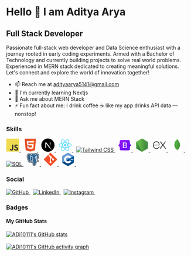 # Hello 👋 I am Aditya Arya

## Full Stack Developer 

Passionate full-stack web developer and Data Science enthusiast with a journey rooted in early coding experiments. Armed with a Bachelor of Technology and currently building projects to solve real world problems. Experienced in MERN stack dedicated to creating meaningful solutions. Let's connect and explore the world of innovation together!

- 📫 Reach me at [adityaarya5141@gmail.com](mailto:shahvandit8@gmail.com)
- 🌱 I'm currently learning Nextjs
- 💬 Ask me about MERN Stack
- ⚡ Fun fact about me: I drink coffee ☕ like my app drinks API data — nonstop!

### Skills

<!-- JavaScript -->
<a href="https://developer.mozilla.org/en-US/docs/Web/JavaScript" target="_blank" rel="noreferrer">
  <picture>
    <img height="36" width="36" src="https://raw.githubusercontent.com/devicons/devicon/master/icons/javascript/javascript-original.svg" alt="JavaScript" />
  </picture>
</a> &nbsp;

<!-- HTML5 -->
<a href="https://developer.mozilla.org/en-US/docs/Web/HTML" target="_blank" rel="noreferrer">
  <picture>
    <img height="36" width="36" src="https://raw.githubusercontent.com/devicons/devicon/master/icons/html5/html5-original.svg" alt="HTML5" />
  </picture>
</a> &nbsp;

<!-- Next.js -->
<a href="https://nextjs.org/docs" target="_blank" rel="noreferrer">
  <picture>
    <img height="36" width="36" src="https://raw.githubusercontent.com/devicons/devicon/master/icons/nextjs/nextjs-original.svg" alt="Next.js" />
  </picture>
</a> &nbsp;

<!-- React -->
<a href="https://reactjs.org/docs/getting-started.html" target="_blank" rel="noreferrer">
  <picture>
    <img height="36" width="36" src="https://raw.githubusercontent.com/devicons/devicon/master/icons/react/react-original.svg" alt="React" />
  </picture>
</a> &nbsp;

<!-- Tailwind CSS -->
<a href="https://tailwindcss.com/docs" target="_blank" rel="noreferrer">
  <picture>
    <img height="36" width="36" src="https://www.vectorlogo.zone/logos/tailwindcss/tailwindcss-icon.svg" alt="Tailwind CSS" />
  </picture>
</a> &nbsp;

<!-- Bootstrap -->
<a href="https://getbootstrap.com/docs/" target="_blank" rel="noreferrer">
  <picture>
    <img height="36" width="36" src="https://raw.githubusercontent.com/devicons/devicon/master/icons/bootstrap/bootstrap-original.svg" alt="Bootstrap" />
  </picture>
</a> &nbsp;

<!-- Node.js -->
<a href="https://nodejs.org/en/docs/" target="_blank" rel="noreferrer">
  <picture>
    <img height="36" width="36" src="https://raw.githubusercontent.com/devicons/devicon/master/icons/nodejs/nodejs-original.svg" alt="Node.js" />
  </picture>
</a> &nbsp;

<!-- Express.js -->
<a href="https://expressjs.com/en/starter/installing.html" target="_blank" rel="noreferrer">
  <picture>
    <img height="36" width="36" src="https://raw.githubusercontent.com/devicons/devicon/master/icons/express/express-original.svg" alt="Express.js" />
  </picture>
</a> &nbsp;

<!-- MongoDB -->
<a href="https://www.mongodb.com/docs/" target="_blank" rel="noreferrer">
  <picture>
    <img height="36" width="36" src="https://raw.githubusercontent.com/devicons/devicon/master/icons/mongodb/mongodb-original.svg" alt="MongoDB" />
  </picture>
</a> &nbsp;

<!-- SQL -->
<a href="https://www.w3schools.com/sql/" target="_blank" rel="noreferrer">
  <picture>
    <img height="36" width="36" src="https://cdn-icons-png.flaticon.com/512/2772/2772128.png" alt="SQL" />
  </picture>
</a> &nbsp;

<a href="https://www.postgresql.org/docs/" target="_blank" rel="noreferrer">
<picture>
<img height="36" width="36" src="https://raw.githubusercontent.com/devicons/devicon/master/icons/postgresql/postgresql-original.svg" alt="PostgreSQL" />
</picture>
</a> &nbsp;
<a href="https://git-scm.com/doc" target="_blank" rel="noreferrer">
<picture>
<img height="36" width="36" src="https://raw.githubusercontent.com/devicons/devicon/master/icons/git/git-original.svg" alt="Git" />
</picture>
</a> &nbsp;
<a href="https://en.cppreference.com/w/" target="_blank" rel="noreferrer">
<picture>
<img height="36" width="36" src="https://raw.githubusercontent.com/devicons/devicon/master/icons/cplusplus/cplusplus-original.svg" alt="C++" />
</picture>
</a> &nbsp;


### Social

<a href="https://github.com/ADi10111" target="_blank" rel="noreferrer">
  <picture>
    <img height="30" width="30" src="https://cdn-icons-png.flaticon.com/512/733/733553.png" alt="GitHub" />
  </picture>
</a> &nbsp;
<a href="https://www.linkedin.com/in/adityaarya-developer/" target="_blank" rel="noreferrer">
  <picture>
    <img height="30" width="30" src="https://cdn-icons-png.flaticon.com/512/174/174857.png" alt="LinkedIn" />
  </picture>
</a> &nbsp;
<a href="https://www.instagram.com/adinaagar_" target="_blank" rel="noreferrer">
  <picture>
    <img height="30" width="30" src="https://cdn-icons-png.flaticon.com/512/2111/2111463.png" alt="Instagram" />
  </picture>
</a> &nbsp;

### Badges
#### My GitHub Stats

<!-- GitHub Stats Card -->
<a href="https://github.com/ADi10111">
  <img src="https://github-readme-stats.vercel.app/api?username=ADi10111&hide=&count_private=true&title_color=ffffff&text_color=ffffff&icon_color=3382ed&bg_color=222a2e&hide_border=true&show_icons=true" alt="ADi10111's GitHub stats" />
</a> <br/>
<br/>

<!-- GitHub Contribution Activity Graph -->
<a href="https://github.com/ADi10111">
  <img width="75%" src="https://github-readme-activity-graph.vercel.app/graph?username=ADi10111&bg_color=222a2e&color=ffffff&line=3382ed&point=ffffff&area_color=222a2e&area=true&hide_border=true&custom_title=GitHub%20Commits%20Graph" alt="ADi10111's GitHub activity graph" />
</a><br/>
